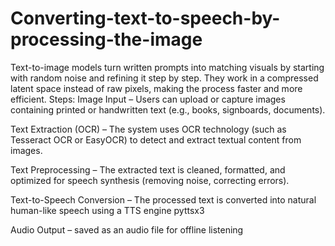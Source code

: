 # Converting-text-to-speech-by-processing-the-image
Text-to-image models turn written prompts into matching visuals by starting with random noise and refining it step by step. They work in a compressed latent space instead of raw pixels, making the process faster and more efficient.
Steps:
Image Input – Users can upload or capture images containing printed or handwritten text (e.g., books, signboards, documents).

Text Extraction (OCR) – The system uses OCR technology (such as Tesseract OCR or EasyOCR) to detect and extract textual content from images.

Text Preprocessing – The extracted text is cleaned, formatted, and optimized for speech synthesis (removing noise, correcting errors).

Text-to-Speech Conversion – The processed text is converted into natural human-like speech using a TTS engine pyttsx3

Audio Output – saved as an audio file for offline listening
